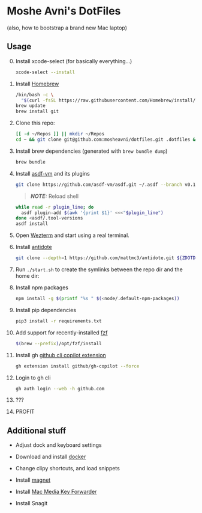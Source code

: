 # Moshe Avni's DotFiles

(also, how to bootstrap a brand new Mac laptop)

## Usage

0. Install xcode-select (for basically everything...)

   ```bash
   xcode-select --install
   ```

1. Install [Homebrew](https://brew.sh/)

   ```bash
   /bin/bash -c \
     "$(curl -fsSL https://raw.githubusercontent.com/Homebrew/install/master/install.sh)"
   brew update
   brew install git
   ```

2. Clone this repo:

   ```bash
   [[ -d ~/Repos ]] || mkdir ~/Repos
   cd ~ && git clone git@github.com:mosheavni/dotfiles.git .dotfiles && cd .dotfiles
   ```

3. Install brew dependencies (generated with `brew bundle dump`)

   ```bash
   brew bundle
   ```

4. Install [asdf-vm](https://asdf-vm.com/guide/getting-started.html) and its
   plugins

   ```bash
   git clone https://github.com/asdf-vm/asdf.git ~/.asdf --branch v0.13.1
   ```

   > **_NOTE:_** Reload shell

   ```bash
   while read -r plugin_line; do
     asdf plugin-add $(awk '{print $1}' <<<"$plugin_line")
   done <asdf/.tool-versions
   asdf install
   ```

5. Open [Wezterm](https://wezfurlong.org/wezterm/index.html) and start using a real terminal.

6. Install [antidote](https://antidote.sh/)

   ```bash
   git clone --depth=1 https://github.com/mattmc3/antidote.git ${ZDOTDIR:-~}/.antidote
   ```

7. Run `./start.sh` to create the symlinks between the repo dir and the home dir:

8. Install npm packages

   ```bash
   npm install -g $(printf "%s " $(<node/.default-npm-packages))
   ```

9. Install pip dependencies

    ```bash
    pip3 install -r requirements.txt
    ```

10. Add support for recently-installed [fzf](https://github.com/junegunn/fzf)

    ```bash
    $(brew --prefix)/opt/fzf/install
    ```

11. Install gh [github cli copilot extension](https://github.com/github/gh-copilot)

    ```bash
    gh extension install github/gh-copilot --force
    ```

12. Login to gh cli

    ```bash
    gh auth login --web -h github.com
    ```

13. ???

14. PROFIT

## Additional stuff

- Adjust dock and keyboard settings

- Download and install [docker](https://www.docker.com/products/docker-desktop)

- Change clipy shortcuts, and load snippets

- Install [magnet](https://apps.apple.com/us/app/magnet/id441258766?mt=12)

- Install [Mac Media Key Forwarder](https://github.com/milgra/macmediakeyforwarder)

- Install Snagit
